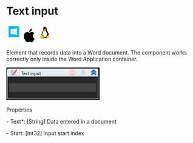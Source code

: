 # Text input

![](<../../../.gitbook/assets/image (14).png>)

Element that records data into a Word document. The component works correctly only inside the Word Application container.

![](<../../../.gitbook/assets/1 (89).png>)

Properties

&#x20;\- Text\*: \[String] Data entered in a document

&#x20;\- Start: \[Int32] Input start index
